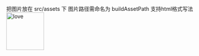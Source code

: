 把图片放在 src/assets 下
图片路径需命名为 buildAssetPath
支持html格式写法
<img src="buildAssetPath/love.jpeg" width="100" alt="love"/>